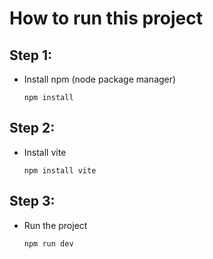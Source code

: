 # How to run this project

## Step 1:

- Install npm (node package manager)
  ```
  npm install
  ```

## Step 2:

- Install vite
  ```
  npm install vite
  ```

## Step 3:

- Run the project
  ```
  npm run dev
  ```
